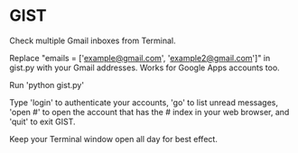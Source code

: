 
GIST
====

Check multiple Gmail inboxes from Terminal.

Replace "emails = ['example@gmail.com', 'example2@gmail.com']" in gist.py with your Gmail addresses. Works for Google Apps accounts too.

Run 'python gist.py'

Type 'login' to authenticate your accounts,
'go' to list unread messages,
'open #' to open the account that has the # index in your web browser,
and 'quit' to exit GIST.

Keep your Terminal window open all day for best effect.
